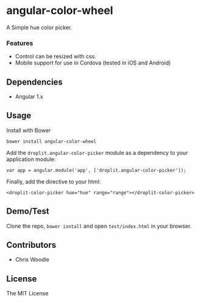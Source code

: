 # angular-color-wheel
A Simple hue color picker.

### Features
* Control can be resized with css.
* Mobile support for use in Cordova (tested in iOS and Android)


## Dependencies
* Angular 1.x
## Usage
Install with Bower
```
bower install angular-color-wheel
```
Add the `droplit.angular-color-picker` module as a dependency to your application module:

```
var app = angular.module('app', ['droplit.angular-color-picker']);
```
Finally, add the directive to your html:
```
<droplit-color-picker hue="hue" range="range"></droplit-color-picker>
```

## Demo/Test
Clone the repo, `bower isntall` and open `test/index.html` in your browser.

## Contributors
* Chris Woodle
## License
The MIT License